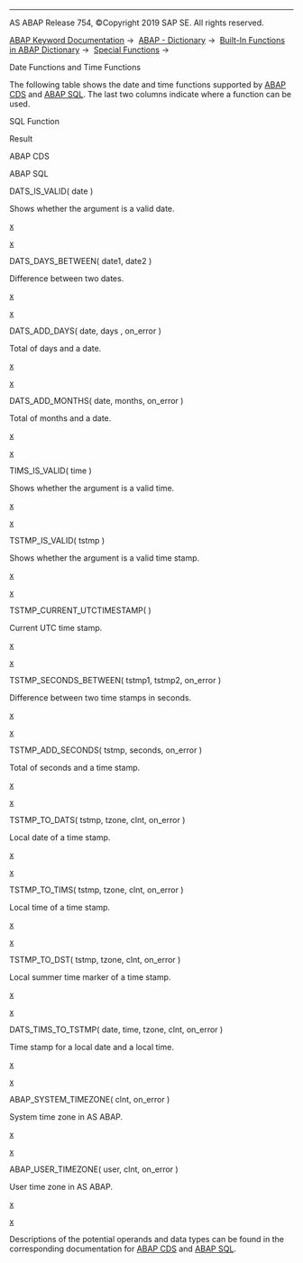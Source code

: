   

* * *

AS ABAP Release 754, ©Copyright 2019 SAP SE. All rights reserved.

[ABAP Keyword Documentation](https://help.sap.com/doc/abapdocu_754_index_htm/7.54/en-US/abenabap.htm) →  [ABAP - Dictionary](https://help.sap.com/doc/abapdocu_754_index_htm/7.54/en-US/abenabap_dictionary.htm) →  [Built-In Functions in ABAP Dictionary](https://help.sap.com/doc/abapdocu_754_index_htm/7.54/en-US/abenddic_builtin_functions.htm) →  [Special Functions](https://help.sap.com/doc/abapdocu_754_index_htm/7.54/en-US/abenddic_special_functions.htm) → 

Date Functions and Time Functions

The following table shows the date and time functions supported by [ABAP CDS](https://help.sap.com/doc/abapdocu_754_index_htm/7.54/en-US/abenabap_cds_glosry.htm "Glossary Entry") and [ABAP SQL](https://help.sap.com/doc/abapdocu_754_index_htm/7.54/en-US/abenopen_sql_glosry.htm "Glossary Entry"). The last two columns indicate where a function can be used.

SQL Function

Result

ABAP CDS

ABAP SQL

DATS\_IS\_VALID( date )

Shows whether the argument is a valid date.

[x](https://help.sap.com/doc/abapdocu_754_index_htm/7.54/en-US/abencds_f1_date_functions.htm)

[x](https://help.sap.com/doc/abapdocu_754_index_htm/7.54/en-US/abensql_date_func.htm)

DATS\_DAYS\_BETWEEN( date1, date2 )

Difference between two dates.

[x](https://help.sap.com/doc/abapdocu_754_index_htm/7.54/en-US/abencds_f1_date_functions.htm)

[x](https://help.sap.com/doc/abapdocu_754_index_htm/7.54/en-US/abensql_date_func.htm)

DATS\_ADD\_DAYS( date, days , on\_error )

Total of days and a date.

[x](https://help.sap.com/doc/abapdocu_754_index_htm/7.54/en-US/abencds_f1_date_functions.htm)

[x](https://help.sap.com/doc/abapdocu_754_index_htm/7.54/en-US/abensql_date_func.htm)

DATS\_ADD\_MONTHS( date, months, on\_error )

Total of months and a date.

[x](https://help.sap.com/doc/abapdocu_754_index_htm/7.54/en-US/abencds_f1_date_functions.htm)

[x](https://help.sap.com/doc/abapdocu_754_index_htm/7.54/en-US/abensql_date_func.htm)

TIMS\_IS\_VALID( time )

Shows whether the argument is a valid time.

[x](https://help.sap.com/doc/abapdocu_754_index_htm/7.54/en-US/abencds_f1_time_functions.htm)

[x](https://help.sap.com/doc/abapdocu_754_index_htm/7.54/en-US/abensql_time_func.htm)

TSTMP\_IS\_VALID( tstmp )

Shows whether the argument is a valid time stamp.

[x](https://help.sap.com/doc/abapdocu_754_index_htm/7.54/en-US/abencds_f1_timestamp_functions.htm)

[x](https://help.sap.com/doc/abapdocu_754_index_htm/7.54/en-US/abensql_timestamp_func.htm)

TSTMP\_CURRENT\_UTCTIMESTAMP( )

Current UTC time stamp.

[x](https://help.sap.com/doc/abapdocu_754_index_htm/7.54/en-US/abencds_f1_timestamp_functions.htm)

[x](https://help.sap.com/doc/abapdocu_754_index_htm/7.54/en-US/abensql_timestamp_func.htm)

TSTMP\_SECONDS\_BETWEEN( tstmp1, tstmp2, on\_error )

Difference between two time stamps in seconds.

[x](https://help.sap.com/doc/abapdocu_754_index_htm/7.54/en-US/abencds_f1_timestamp_functions.htm)

[x](https://help.sap.com/doc/abapdocu_754_index_htm/7.54/en-US/abensql_timestamp_func.htm)

TSTMP\_ADD\_SECONDS( tstmp, seconds, on\_error )

Total of seconds and a time stamp.

[x](https://help.sap.com/doc/abapdocu_754_index_htm/7.54/en-US/abencds_f1_timestamp_functions.htm)

[x](https://help.sap.com/doc/abapdocu_754_index_htm/7.54/en-US/abensql_timestamp_func.htm)

TSTMP\_TO\_DATS( tstmp, tzone, clnt, on\_error )

Local date of a time stamp.

[x](https://help.sap.com/doc/abapdocu_754_index_htm/7.54/en-US/abencds_f1_date_time_conversions.htm)

[x](https://help.sap.com/doc/abapdocu_754_index_htm/7.54/en-US/abensql_date_time_conversions.htm)

TSTMP\_TO\_TIMS( tstmp, tzone, clnt, on\_error )

Local time of a time stamp.

[x](https://help.sap.com/doc/abapdocu_754_index_htm/7.54/en-US/abencds_f1_date_time_conversions.htm)

[x](https://help.sap.com/doc/abapdocu_754_index_htm/7.54/en-US/abensql_date_time_conversions.htm)

TSTMP\_TO\_DST( tstmp, tzone, clnt, on\_error )

Local summer time marker of a time stamp.

[x](https://help.sap.com/doc/abapdocu_754_index_htm/7.54/en-US/abencds_f1_date_time_conversions.htm)

[x](https://help.sap.com/doc/abapdocu_754_index_htm/7.54/en-US/abensql_date_time_conversions.htm)

DATS\_TIMS\_TO\_TSTMP( date, time, tzone, clnt, on\_error )

Time stamp for a local date and a local time.

[x](https://help.sap.com/doc/abapdocu_754_index_htm/7.54/en-US/abencds_f1_date_time_conversions.htm)

[x](https://help.sap.com/doc/abapdocu_754_index_htm/7.54/en-US/abensql_date_time_conversions.htm)

ABAP\_SYSTEM\_TIMEZONE( clnt, on\_error )

System time zone in AS ABAP.

[x](https://help.sap.com/doc/abapdocu_754_index_htm/7.54/en-US/abencds_f1_timezone_functions.htm)

[x](https://help.sap.com/doc/abapdocu_754_index_htm/7.54/en-US/abensql_timezone_func.htm)

ABAP\_USER\_TIMEZONE( user, clnt, on\_error )

User time zone in AS ABAP.

[x](https://help.sap.com/doc/abapdocu_754_index_htm/7.54/en-US/abencds_f1_timezone_functions.htm)

[x](https://help.sap.com/doc/abapdocu_754_index_htm/7.54/en-US/abensql_timezone_func.htm)

Descriptions of the potential operands and data types can be found in the corresponding documentation for [ABAP CDS](https://help.sap.com/doc/abapdocu_754_index_htm/7.54/en-US/abencds_f1_date_time_functions.htm) and [ABAP SQL](https://help.sap.com/doc/abapdocu_754_index_htm/7.54/en-US/abenopen_sql_date_time_functions.htm).
